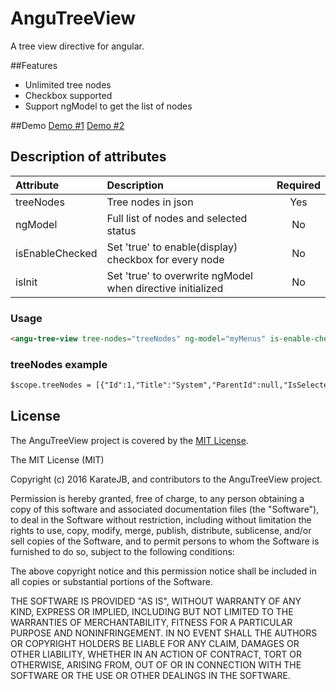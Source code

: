 # AnguTreeView
A tree view directive for angular.

##Features
* Unlimited tree nodes
* Checkbox supported
* Support ngModel to get the list of nodes

##Demo
[Demo #1](http://karatejb.github.io/demo/angu-treeview/demo1)
[Demo #2](http://karatejb.github.io/demo/angu-treeview/demo2)

## Description of attributes
| Attribute        | Description           | Required  |
| :------------- |:-------------| :-----:|
| treeNodes | Tree nodes in json | Yes |
| ngModel | Full list of nodes and selected status | No |
| isEnableChecked | Set 'true' to enable(display) checkbox for every node | No |
| isInit | Set 'true' to overwrite ngModel when directive initialized  | No |

### Usage
```html
<angu-tree-view tree-nodes="treeNodes" ng-model="myMenus" is-enable-checked="true" is-init="true"></tree-view>
```

### treeNodes example
```html
$scope.treeNodes = [{"Id":1,"Title":"System","ParentId":null,"IsSelected":false,"Nodes":[{"Id":101,"Title":"Users","ParentId":1,"IsSelected":false,"Nodes":[]},{"Id":102,"Title":"Functions","ParentId":1,"IsSelected":false,"Nodes":[]}]}]
```



## License
The AnguTreeView project is covered by the [MIT License](http://opensource.org/licenses/MIT "MIT License").

The MIT License (MIT)

Copyright (c) 2016 KarateJB, and contributors to the AnguTreeView project.

Permission is hereby granted, free of charge, to any person obtaining a copy
of this software and associated documentation files (the "Software"), to deal
in the Software without restriction, including without limitation the rights
to use, copy, modify, merge, publish, distribute, sublicense, and/or sell
copies of the Software, and to permit persons to whom the Software is
furnished to do so, subject to the following conditions:

The above copyright notice and this permission notice shall be included in
all copies or substantial portions of the Software.

THE SOFTWARE IS PROVIDED "AS IS", WITHOUT WARRANTY OF ANY KIND, EXPRESS OR
IMPLIED, INCLUDING BUT NOT LIMITED TO THE WARRANTIES OF MERCHANTABILITY,
FITNESS FOR A PARTICULAR PURPOSE AND NONINFRINGEMENT. IN NO EVENT SHALL THE
AUTHORS OR COPYRIGHT HOLDERS BE LIABLE FOR ANY CLAIM, DAMAGES OR OTHER
LIABILITY, WHETHER IN AN ACTION OF CONTRACT, TORT OR OTHERWISE, ARISING FROM,
OUT OF OR IN CONNECTION WITH THE SOFTWARE OR THE USE OR OTHER DEALINGS IN
THE SOFTWARE.

